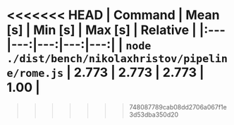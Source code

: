 <<<<<<< HEAD
| Command | Mean [s] | Min [s] | Max [s] | Relative |
|:---|---:|---:|---:|---:|
| `node ./dist/bench/nikolaxhristov/pipeline/rome.js` | 2.773 | 2.773 | 2.773 | 1.00 |
=======
>>>>>>> 748087789cab08dd2706a067f1e3d53dba350d20
